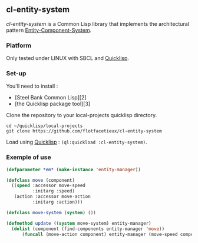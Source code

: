 ## cl-entity-system

*cl-entity-system* is a Common Lisp library that implements the architectural pattern [Entity-Component-System][ECS].

### Platform

Only tested under LINUX with SBCL and [Quicklisp][QL].

### Set-up

You'll need to install :
- [Steel Bank Common Lisp][2]
- [the Quicklisp package tool][3]

Clone the repository to your local-projects quicklisp directory.
```
cd ~/quicklisp/local-projects
git clone https://github.com/flotfacetieux/cl-entity-system
```
Load using [Quicklisp][QL] : `(ql:quickload :cl-entity-system)`.

### Exemple of use

```lisp
(defparameter *em* (make-instance 'entity-manager))

(defclass move (component)
  ((speed :accessor move-speed
          :initarg :speed)
   (action :accessor move-action
          :initarg :action)))

(defclass move-system (system) ())

(defmethod update ((system move-system) entity-manager)
  (dolist (component (find-components entity-manager 'move))
      (funcall (move-action component) entity-manager (move-speed component)))	
```

[ECS]: https://en.wikipedia.org/wiki/Entity%E2%80%93component%E2%80%93system "Entity Component System"
[QL]: https://www.quicklisp.org/ "Quicklisp"

